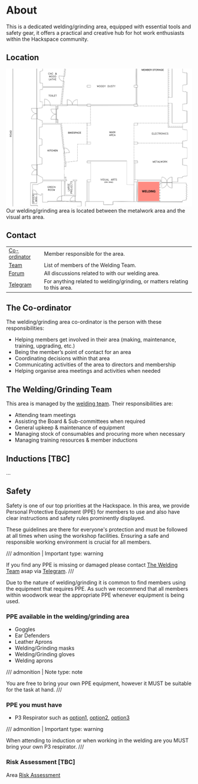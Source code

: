 # About

This is a dedicated welding/grinding area, equipped with essential tools and safety gear, it offers a practical
and creative hub for hot work enthusiasts within the Hackspace community.

## Location

![welding_area_plot.png](welding_area_plot.png)
Our welding/grinding area is located between the metalwork area and the visual arts area.

## Contact

|   |                                                                              |
|---|------------------------------------------------------------------------------|
| [Co-ordinator](https://t.me/diazwatson)                | Member responsible for the area.                                             |
| [Team](https://list.hacman.org.uk/g/Team_Welding)      | List of members of the Welding Team.                                         |
| [Forum](https://list.hacman.org.uk/c/space/welding/51) | All discussions related to with our welding area.                            |
| [Telegram](https://t.me/HACManchester/211848)          | For anything related to welding/grinding, or matters relating to this area. |

## The Co-ordinator

The welding/grinding area co-ordinator is the person with these responsibilities:

- Helping members get involved in their area (making, maintenance, training, upgrading, etc.)
- Being the member’s point of contact for an area
- Coordinating decisions within that area
- Communicating activities of the area to directors and membership
- Helping organise area meetings and activities when needed

## The Welding/Grinding Team

This area is managed by the [welding team](https://list.hacman.org.uk/g/Team_Welding). Their responsibilities are:

- Attending team meetings
- Assisting the Board & Sub-committees when required
- General upkeep & maintenance of equipment
- Managing stock of consumables and procuring more when necessary
- Managing training resources & member inductions

## Inductions [TBC]

...

## Safety

Safety is one of our top priorities at the Hackspace. In this area, we provide Personal Protective
Equipment (PPE) for members to use and also have clear instructions and safety rules prominently displayed. 

These guidelines are there for everyone's protection and must be followed at all times when using the workshop facilities.
Ensuring a safe and responsible working environment is crucial for all members.

/// admonition | Important
    type: warning

If you find any PPE is missing or damaged please contact [The Welding Team](https://list.hacman.org.uk/g/Team_Welding) asap via [Telegram](https://t.me/HACManchester/211848).
///

Due to the nature of welding/grinding it is common to find members using the equipment that requires PPE.
As such we recommend that all members within woodwork wear the appropriate PPE whenever equipment is being used.

### PPE available in the welding/grinding area

- Goggles
- Ear Defenders
- Leather Aprons
- Welding/Grinding masks
- Welding/Grinding gloves
- Welding aprons

/// admonition | Note
    type: note

You are free to bring your own PPE equipment, however it MUST be suitable for the task at hand.
///
### PPE you must have

- P3 Respirator such as [option1](https://www.amazon.co.uk/dp/B01B6CT66E?psc=1&ref=ppx_yo2ov_dt_b_product_details), [option2](https://www.screwfix.com/p/jsp-force-8-medium-mask-respirator-with-press-to-check-filters-p3/1863f), [option3](https://www.screwfix.com/p/gvs-spr501-medium-large-half-mask-respirator-p3/6922g)

/// admonition | Important
    type: warning

When attending to induction or when working in the welding are you MUST bring your own P3 respirator.
///

### Risk Assessment [TBC]

Area [Risk Assessment](https://docs.google.com/document/d/1Nxx7gC6ZlFJ3FDdt4ViFRJvyCdW8pJC49f7d4CRjHVY/edit?usp=sharing)